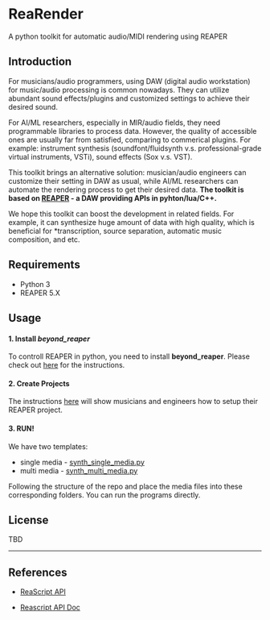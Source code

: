 # ReaRender

A python toolkit for automatic audio/MIDI rendering using REAPER

## Introduction
For musicians/audio programmers, using DAW (digital audio workstation) for music/audio processing is common nowadays. They can utilize abundant sound effects/plugins and customized settings to achieve their desired sound. 

For AI/ML researchers, especially in MIR/audio fields, they need programmable libraries to process data. However, the quality of accessible ones are usually far from satisfied, comparing to commerical plugins. For example: instrument synthesis (soundfont/fluidsynth v.s. professional-grade virtual instruments, VSTi), sound effects (Sox v.s. VST).

This toolkit brings an alternative solution: musician/audio engineers can customize their setting in DAW as usual, while AI/ML researchers can automate the rendering process to get their desired data. **The toolkit is based on [REAPER](https://www.reaper.fm/) - a DAW providing APIs in pyhton/lua/C++.**

We hope this toolkit can boost the development in related fields. For example, it can synthesize huge amount of data with high quality, which is beneficial for *transcription, source separation, automatic music composition, and etc.


## Requirements
* Python 3
* REAPER 5.X

## Usage
#### 1. Install *beyond_reaper*

To controll REAPER in python, you need to install **beyond_reaper**.
Please check out [here](beyond_reaper) for the instructions.

#### 2. Create Projects
The instructions [here](docs/project_setting.md) will show musicians and engineers how to setup their REAPER project.

#### 3. RUN!
We have two templates:
* single media - [synth_single_media.py](synth_single_media.py)
* multi media - [synth_multi_media.py](synth_multi_media.py)

Following the structure of the repo and place the media files into these corresponding folders. You can run the programs directly.


## License
TBD

---
## References
* [ReaScript API](https://www.reaper.fm/sdk/reascript/reascripthelp.html)

* [Reascript API Doc](https://www.extremraym.com/cloud/reascript-doc/#MIDI_GetNote)